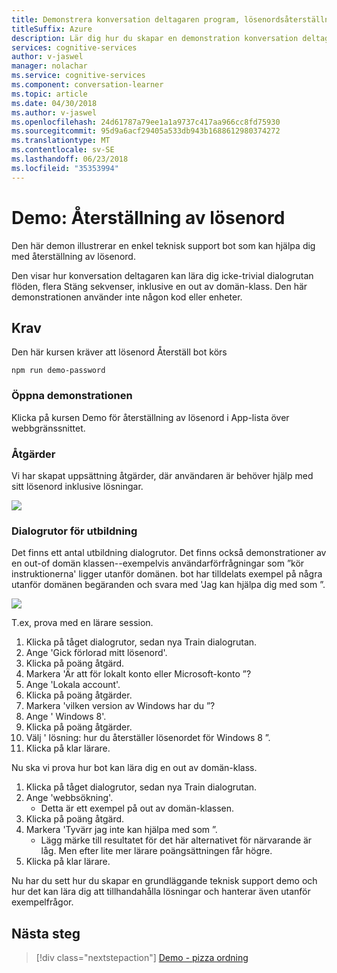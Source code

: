 ```yaml
---
title: Demonstrera konversation deltagaren program, lösenordsåterställning - kognitiva Microsoft-tjänster | Microsoft Docs
titleSuffix: Azure
description: Lär dig hur du skapar en demonstration konversation deltagaren program.
services: cognitive-services
author: v-jaswel
manager: nolachar
ms.service: cognitive-services
ms.component: conversation-learner
ms.topic: article
ms.date: 04/30/2018
ms.author: v-jaswel
ms.openlocfilehash: 24d61787a79ee1a1a9737c417aa966cc8fd75930
ms.sourcegitcommit: 95d9a6acf29405a533db943b1688612980374272
ms.translationtype: MT
ms.contentlocale: sv-SE
ms.lasthandoff: 06/23/2018
ms.locfileid: "35353994"
---
```

# <a name="demo-password-reset"></a>Demo: Återställning av lösenord
Den här demon illustrerar en enkel teknisk support bot som kan hjälpa dig med återställning av lösenord. 

Den visar hur konversation deltagaren kan lära dig icke-trivial dialogrutan flöden, flera Stäng sekvenser, inklusive en out av domän-klass. Den här demonstrationen använder inte någon kod eller enheter.

## <a name="requirements"></a>Krav
Den här kursen kräver att lösenord Återställ bot körs

    npm run demo-password

### <a name="open-the-demo"></a>Öppna demonstrationen

Klicka på kursen Demo för återställning av lösenord i App-lista över webbgränssnittet. 

### <a name="actions"></a>Åtgärder

Vi har skapat uppsättning åtgärder, där användaren är behöver hjälp med sitt lösenord inklusive lösningar.

![](../media/tutorial_pw_reset_actions.PNG)

### <a name="training-dialogs"></a>Dialogrutor för utbildning

Det finns ett antal utbildning dialogrutor. Det finns också demonstrationer av en out-of domän klassen--exempelvis användarförfrågningar som ”kör instruktionerna' ligger utanför domänen. bot har tilldelats exempel på några utanför domänen begäranden och svara med 'Jag kan hjälpa dig med som ”.

![](../media/tutorial_pw_reset_entities.PNG)

T.ex, prova med en lärare session.

1. Klicka på tåget dialogrutor, sedan nya Train dialogrutan.
1. Ange 'Gick förlorad mitt lösenord'.
2. Klicka på poäng åtgärd.
3. Markera 'Är att för lokalt konto eller Microsoft-konto ”?
4. Ange 'Lokala account'.
5. Klicka på poäng åtgärder.
3. Markera 'vilken version av Windows har du ”?
4. Ange ' Windows 8'.
5. Klicka på poäng åtgärder.
6. Välj ' lösning: hur du återställer lösenordet för Windows 8 ”.
4. Klicka på klar lärare.

Nu ska vi prova hur bot kan lära dig en out av domän-klass.

1. Klicka på tåget dialogrutor, sedan nya Train dialogrutan.
1. Ange 'webbsökning'.
    - Detta är ett exempel på out av domän-klassen. 
2. Klicka på poäng åtgärd.
3. Markera 'Tyvärr jag inte kan hjälpa med som ”.
    - Lägg märke till resultatet för det här alternativet för närvarande är låg. Men efter lite mer lärare poängsättningen får högre.
4. Klicka på klar lärare.

Nu har du sett hur du skapar en grundläggande teknisk support demo och hur det kan lära dig att tillhandahålla lösningar och hanterar även utanför exempelfrågor.

## <a name="next-steps"></a>Nästa steg

> [!div class="nextstepaction"]
> [Demo - pizza ordning](./demo-pizza-order.md)
